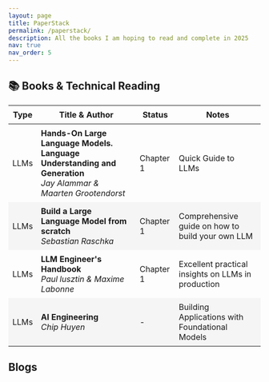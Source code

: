 ```yaml
---
layout: page
title: PaperStack
permalink: /paperstack/
description: All the books I am hoping to read and complete in 2025
nav: true
nav_order: 5
---
```


<style>
table {
  border-collapse: collapse;
  width: 100%;
}
th, td {
  padding: 8px;
}
tr:nth-child(even) {
  background-color: #f5f5f5;
}
</style>

## 📚 Books & Technical Reading

| Type | Title & Author | Status | Notes |
|------|----------------|---------|--------|
| LLMs | **Hands-On Large Language Models. Language Understanding and Generation** <br> *Jay Alammar & Maarten Grootendorst* | Chapter 1 | Quick Guide to LLMs|
| LLMs | **Build a Large Language Model from scratch** <br> *Sebastian Raschka* | Chapter 1 | Comprehensive guide on how to build your own LLM|
| LLMs | **LLM Engineer's Handbook** <br> *Paul lusztin & Maxime Labonne* | Chapter 1 | Excellent practical insights on LLMs in production |
| LLMs | **AI Engineering** <br> *Chip Huyen* | - | Building Applications with Foundational Models |



## Blogs 

<!-- ## 📑 Research Papers

| Paper & Authors | Venue | Key Takeaways |
|----------------|--------|---------------|
| **Challenges in Deploying ML** (2020) <br> *Paleyes, Urma, Lawrence* | NeurIPS | • Comprehensive analysis of deployment challenges <br> • Industry case studies [[link]](your_link_here) |
| **Hidden Technical Debt in ML Systems** (2015) <br> *D. Sculley et al.* | NeurIPS | • ML-specific technical debt <br> • Maintenance challenges [[link]](your_link_here) |
| **ML Systems in the Real World** (2019) <br> *Smith, Johnson, et al.* | ICML | • Production deployment strategies <br> • Performance optimization [[link]](your_link_here) | -->